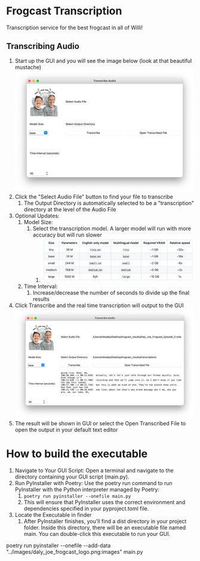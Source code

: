 # Frogcast Transcription
Transcription service for the best frogcast in all of Willi!

## Transcribing Audio
1. Start up the GUI and you will see the image below (look at that beautiful mustache) 
![](frogcast_transcription/images/gui_start_up.png)
2. Click the "Select Audio File" button to find your file to transcribe
   1. The Output Directory is automatically selected to be a "transcription" directory at the level of the Audio File
3. Optional Updates:
   1. Model Size:
      1. Select the transcription model. A larger model will run with more accuracy but will run slower
         1. ![](frogcast_transcription/images/whisper_models.png)
   2. Time Interval:
      1. Increase/decrease the number of seconds to divide up the final results
4. Click Transcribe and the real time transcription will output to the GUI
![](frogcast_transcription/images/gui_transcribing.png)
5. The result will be shown in GUI or select the Open Transcribed File to open the output in your default text editor



# How to build the executable
1. Navigate to Your GUI Script: Open a terminal and navigate to the directory containing your GUI script (main.py).
2. Run PyInstaller with Poetry: Use the poetry run command to run PyInstaller with the Python interpreter managed by Poetry:
   1. `poetry run pyinstaller --onefile main.py`
   2. This will ensure that PyInstaller uses the correct environment and dependencies specified in your pyproject.toml file.
3. Locate the Executable in finder
   1. After PyInstaller finishes, you'll find a dist directory in your project folder. Inside this directory, there will be an executable file named main. You can double-click this executable to run your GUI.

poetry run pyinstaller --onefile --add-data "../images/daly_joe_frogcast_logo.png:images" main.py

